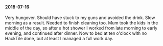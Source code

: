 #### 2018-07-16

Very hungover. Should have stuck to my guns and avoided the drink. Slow morning as a result. Needed to finish cleaning too. Mum took the kids in the middle of the day, so after a hot shower I worked from late morning to early evening, and continued after dinner. Now to bed at ten o'clock with no HackTile done, but at least I managed a full work day.